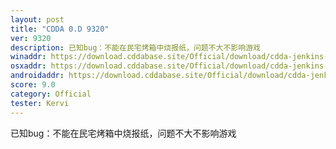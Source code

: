 ```yaml
---
layout: post
title: "CDDA 0.D 9320"
ver: 9320
description: 已知bug：不能在民宅烤箱中烧报纸，问题不大不影响游戏
winaddr: https://download.cddabase.site/Official/download/cdda-jenkins-b9320/cataclysmdda-0.D-Windows_x64-Tiles-9320.zip
osxaddr: https://download.cddabase.site/Official/download/cdda-jenkins-b9320/Cataclysm-0.D-OSX-Tiles-9320.dmg
androidaddr: https://download.cddabase.site/Official/download/cdda-jenkins-b9320/cataclysmdda-0.D-9320.apk
score: 9.0
category: Official
tester: Kervi
---
```

已知bug：不能在民宅烤箱中烧报纸，问题不大不影响游戏